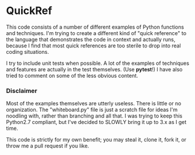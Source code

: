 # QuickRef
This code consists of a number of different examples of Python functions and techniques. I'm trying to create a different kind of "quick reference" to the language that demonstrates the code in context and actually runs, because I find that most quick references are too sterile to drop into real coding situations.

I try to include unit tests when possible. A lot of the examples of techniques and features are actually in the test themselves. (Use **pytest**!) I have also tried to comment on some of the less obvious content.

### Disclaimer
Most of the examples themselves are utterly useless. There is little or no organization. The "whiteboard.py" file is just a scratch file for ideas I'm noodling with, rather than branching and all that. I was trying to keep this Python2.7 compliant, but I've decided to SLOWLY bring it up to 3.x as I get time.

This code is strictly for my own benefit; you may steal it, clone it, fork it, or throw me a pull request if you like.
